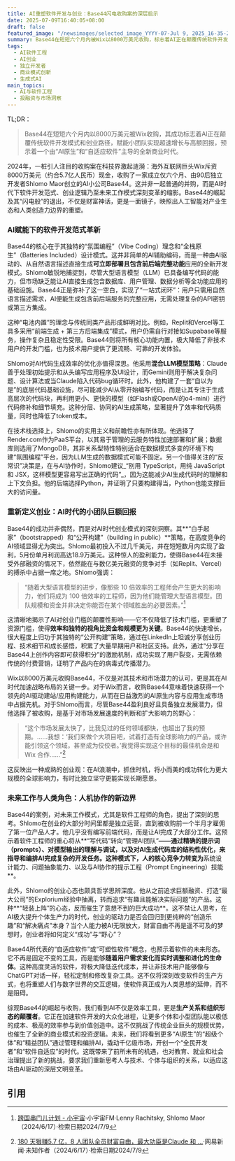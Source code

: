 ```yaml
---
title: AI重塑软件开发与创业：Base44闪电收购案的深层启示
date: 2025-07-09T16:40:05+08:00
draft: false
featured_image: "/newsimages/selected_image_YYYY-07-Jul 9, 2025_16-35-29-021.jpg"
summary: Base44在短短六个月内被Wix以8000万美元收购，标志着AI正在颠覆传统软件开发模式和创业路径。Shlomo Maor通过“全栈原生”AI代码生成和“公开构建”策略，展示了AI如何极大降低创业门槛，赋能小团队实现超速增长和高额回报，预示着一个由“AI原生”和“自适应软件”主导的全新商业时代。
tags: 
  - AI软件工程
  - AI创业
  - 独立开发者
  - 商业模式创新
  - 生成式AI
main_topics: 
  - AI与软件工程
  - 投融资与市场洞察
---
```


TL;DR：
>Base44在短短六个月内以8000万美元被Wix收购，其成功标志着AI正在颠覆传统软件开发模式和创业路径，赋能小团队实现超速增长与高额回报，预示着一个由“AI原生”和“自适应软件”主导的全新商业时代。

2024年，一桩引人注目的收购案在科技界激起涟漪：海外互联网巨头Wix斥资8000万美元（约合5.7亿人民币）现金，收购了一家成立仅六个月、由90后独立开发者Shlomo Maor创立的AI小公司Base44。这并非一起普通的并购，而是AI时代下软件开发范式、创业逻辑乃至未来工作模式深刻变革的缩影。Base44的崛起及其“闪电般”的退出，不仅是财富神话，更是一面镜子，映照出人工智能对产业生态和人类创造力边界的重塑。

### AI赋能下的软件开发范式革新

Base44的核心在于其独特的“氛围编程”（Vibe Coding）理念和“全栈原生”（Batteries Included）设计模式。这并非简单的AI辅助编码，而是一种由AI驱动的、从自然语言描述直接生成**可立即部署且包含前后端完整功能**应用的全新开发模式。Shlomo敏锐地捕捉到，尽管大型语言模型（LLM）已具备编写代码的能力，但市场缺乏能让AI直接生成包含数据库、用户管理、数据分析等全功能应用的基础设施。Base44正是弥补了这一空白，实现了“一站式闭环”：用户只需用自然语言描述需求，AI便能生成包含前后端服务的完整应用，无需处理复杂的API密钥或第三方集成。

这种“电池内置”的理念与传统同类产品形成鲜明对比。例如，Replit和Vercel等工具多采用“前端生成 + 第三方后端集成”模式，用户仍需自行对接如Supabase等服务，操作复杂且稳定性受限。Base44则将所有核心功能内置，极大降低了非技术用户的开发门槛，也为技术用户提供了更流畅、可靠的开发体验。

Shlomo对AI代码生成效率的优化亦值得深思。他采用**混合LLM模型策略**：Claude善于处理初始提示和从头编写应用程序及UI设计，而Gemini则用于解决复杂问题、设计算法或当Claude陷入代码bug循环时。此外，他构建了一套“自以为是”的底层代码基础设施，尽可能减少AI从零开始编写代码，而是让其专注于生成高层次的代码块，再利用更小、更快的模型（如Flash或OpenAI的o4-mini）进行代码修补和细节填充。这种分层、协同的AI生成策略，显著提升了效率和代码质量，同时也降低了token成本。

在技术栈选择上，Shlomo的实用主义和前瞻性亦有所体现。他选择了Render.com作为PaaS平台，以其易于管理的云服务特性加速部署和扩展；数据库则选用了MongoDB，其非关系型特性特别适合在数据模式多变的环境下构建“氛围编程”平台，因为LLM生成的数据模式可能不固定。另一个值得关注的“反常识”决策是，在与AI协作时，Shlomo建议_“别用 TypeScript，用纯 JavaScript 和 JSX，这样模型更容易写出正确的代码”_，因为这能减少AI生成代码时的理解和上下文负担。他的后端选择Python，并证明了只要构建得当，Python也能支撑巨大的访问量。

### 重新定义创业：AI时代的小团队巨额回报

Base44的成功并非偶然，而是对AI时代创业模式的深刻洞察。其**“白手起家”（bootstrapped）和“公开构建”（building in public）**策略，在高度竞争的AI领域显得尤为突出。Shlomo最初投入不过几千美元，并在短短数月内实现了盈利，5月份单月利润高达18.9万美元。这种惊人的盈利能力，使得Base44在未接受外部融资的情况下，依然能在与数亿美元融资的竞争对手（如Replit、Vercel）的搏杀中占据一席之地。Shlomo强调：

> “随着大型语言模型的进步，像那些 10 倍效率的工程师会产生更大的影响力，他们将成为 100 倍效率的工程师，因为他们能管理大型语言模型。团队规模和资金并非决定你能否在某个领域胜出的必要因素。”[^3]

这清晰地揭示了AI对创业门槛的颠覆性影响——它不仅降低了技术门槛，更重塑了资源门槛，使得**效率和独特的视角比资金和规模更为关键**。Base44的快速增长，很大程度上归功于其独特的“公开构建”策略，通过在LinkedIn上坦诚分享创业历程、技术细节和成长感悟，积累了大量早期用户和社区支持。此外，通过“分享在Base44上创作内容即可获得积分”的激励机制，成功实现了用户裂变，无需依赖传统的付费营销，证明了产品内在的病毒式传播潜力。

Wix以8000万美元收购Base44，不仅是对其技术和市场潜力的认可，更是其在AI时代加速战略布局的关键一步。对于Wix而言，收购Base44意味着快速获得一个领先的AI驱动建站/应用构建能力，从而在日益激烈的AI原生内容与应用生成市场中占据先机。对于Shlomo而言，尽管Base44盈利良好且具备独立发展潜力，但他选择了被收购，是基于对市场发展速度的判断和扩大影响力的野心：

> “这个市场发展太快了，比我见过的任何领域都快，也超出了我的预期。……我想：‘我们来做个大项目吧，试着打造有全球影响力的产品，或许能引领这个领域，甚至成为佼佼者。’我觉得实现这个目标的最佳机会是和 Wix 合作……”[^1]

这反映出一种成熟的创业观：在AI浪潮中，抓住时机，将小而美的成功转化为更大规模的全球影响力，有时比独立坚守更能实现长期愿景。

### 未来工作与人类角色：人机协作的新边界

Base44的案例，对未来工作模式，尤其是软件工程师的角色，提出了深刻的思考。Shlomo在创业的大部分时间里都是独立运营，直到被收购前一个半月才雇佣了第一位产品人才。他几乎没有编写前端代码，而是让AI完成了大部分工作。这预示着软件工程师的重心将从**“写代码”转向“管理AI团队”**——通过精确的提示词（prompts）、对模型输出的理解与调试，以及对AI生成代码库的结构性优化，来指导和编排AI完成复杂的开发任务。这种模式下，人的核心竞争力转变为**系统设计能力、问题抽象能力、以及与AI协作的提示工程（Prompt Engineering）技能**。

此外，Shlomo的创业心态也颇具哲学思辨深度。他从之前追求巨额融资、打造“最大公司”的Explorium经验中抽离，转而追求“有趣且能解决实际问题”的产品。这种**“轻装上阵”的心态，反而催生了意想不到的巨大成功**。这不禁让人思考，在AI极大提升个体生产力的时代，创业的驱动力是否会回归到更纯粹的“创造乐趣”和“解决痛点”本身？当个人能力被AI无限放大，财富自由不再是遥不可及的梦想时，创业者将如何定义“成功”与“野心”？

Base44所代表的“自适应软件”或“可塑性软件”概念，也预示着软件的未来形态。它不再是固定不变的工具，而是能够**随着用户需求变化而实时调整和进化的生命体**。这种高度灵活的软件，将极大降低迭代成本，并让非技术用户能够像与ChatGPT对话一样，轻松定制和修改复杂工具。这不仅将深刻改变软件的生产方式，也将重塑人们与数字世界的交互逻辑，使软件真正成为人类思想的延伸，而不是阻碍。

综观Base44的崛起与收购，我们看到AI不仅是效率工具，更是**生产关系和组织形态的颠覆者**。它正在加速软件开发的大众化进程，让更多个体和小型团队能以极低的成本、极高的效率参与到价值创造中。这不仅挑战了传统企业巨头的规模优势，也催生了全新的商业模式和投资逻辑。未来，我们将看到更多“AI原生”的“超级个体”和“精益团队”通过管理和编排AI，撬动千亿级市场，开创一个“全民开发者”和“软件自适应”的时代。这既带来了前所未有的机遇，也对教育、就业和社会治理提出了新的挑战，要求我们重新思考人与技术、个体与组织的关系，以适应这场由AI驱动的深层文明变革。

## 引用
[^1]: [180 天狠赚5.7 亿，8 人团队全员财富自由，最大功臣是Claude 和 ...](https://www.163.com/dy/article/K3V2VB8A0511D3QS.html)·网易新闻·未知作者（2024/6/17）·检索日期2024/7/9
[^2]: [公司5亿出售，员工半年达成财富自由！ - 36氪](https://eu.36kr.com/zh/p/3345940558699138)·36氪·未知作者（2024/6/17）·检索日期2024/7/9
[^3]: [跨国串门儿计划 - 小宇宙](https://www.xiaoyuzhoufm.com/podcast/670f3da40d2f24f28978736f)·小宇宙FM·Lenny Rachitsky, Shlomo Maor（2024/6/17）·检索日期2024/7/9
